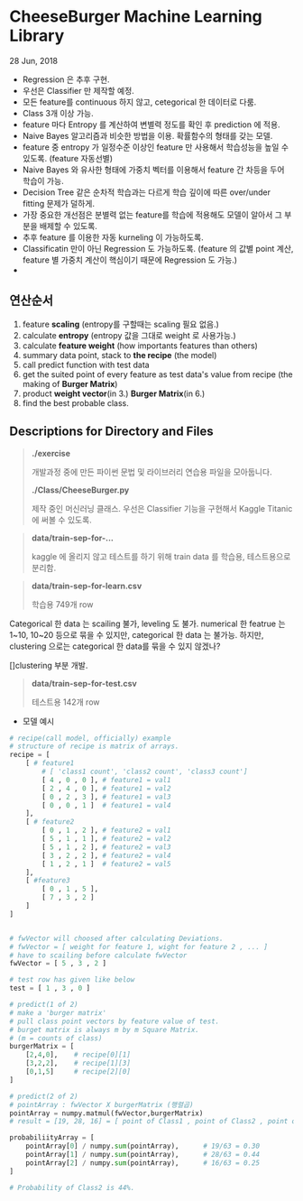 # CheeseBurger Machine Learning Library

28 Jun, 2018

- Regression 은 추후 구현.
- 우선은 Classifier 만 제작할 예정.
- 모든 feature를 continuous 하지 않고, cetegorical 한 데이터로 다룸.
- Class 3개 이상 가능.
- feature 마다 Entropy 를 계산하여 변별력 정도를 확인 후 prediction 에 적용.
- Naive Bayes 알고리즘과 비슷한 방법을 이용. 확률함수의 형태를 갖는 모델.
- feature 중 entropy 가 일정수준 이상인 feature 만 사용해서 학습성능을 높일 수 있도록. (feature 자동선별)
- Naive Bayes 와 유사한 형태에 가중치 벡터를 이용해서 feature 간 차등을 두어 학습이 가능.
- Decision Tree 같은 순차적 학습과는 다르게 학습 깊이에 따른 over/under fitting 문제가 덜하게.
- 가장 중요한 개선점은 분별력 없는 feature를 학습에 적용해도 모델이 알아서 그 부분을 배제할 수 있도록.
- 추후 feature 를 이용한 자동 kurneling 이 가능하도록.
- Classificatin 만이 아닌 Regression 도 가능하도록. (feature 의 값별 point 계산, feature 별 가중치 계산이 핵심이기 때문에 Regression 도 가능.)
- 

## 연산순서

1. feature **scaling** (entropy를 구할때는 scaling 필요 없음.)
2. calculate **entropy** (entropy 값을 그대로 weight 로 사용가능.)
3. calculate **feature weight** (how importants features than others)
4. summary data point, stack to **the recipe** (the model)
5. call predict function with test data
6. get the suited point of every feature as test data's value from recipe (the making of **Burger Matrix**)
7. product **weight vector**(in 3.) **Burger Matrix**(in 6.)
8. find the best probable class.

## Descriptions for Directory and Files 

> **./exercise**
>
> 개발과정 중에 만든 파이썬 문법 및 라이브러리 연습용 파일을 모아둡니다.
> 
> **./Class/CheeseBurger.py**
>
> 제작 중인 머신러닝 클래스.
> 우선은 Classifier 기능을 구현해서 Kaggle Titanic 에 써볼 수 있도록.


> **data/train-sep-for-...**
>
> kaggle 에 올리지 않고 테스트를 하기 위해 train data 를 학습용, 테스트용으로 분리함.

> **data/train-sep-for-learn.csv**
> 
> 학습용 749개 row



Categorical 한 data 는 scailing 불가, leveling 도 불가.
numerical 한 featrue 는 1~10, 10~20 등으로 묶을 수 있지만, 
categorical 한 data 는 불가능. 
하지만, clustering 으로는 categorical 한 data를 묶을 수 있지 않겠나?

[]clustering 부분 개발.


> **data/train-sep-for-test.csv**
> 
> 테스트용 142개 row
    

- 모델 예시

```python
# recipe(call model, officially) example
# structure of recipe is matrix of arrays.
recipe = [
    [ # feature1
        # [ 'class1 count', 'class2 count', 'class3 count']
        [ 4 , 0 , 0 ], # feature1 = val1
        [ 2 , 4 , 0 ], # feature1 = val2
        [ 0 , 2 , 3 ], # feature1 = val3
        [ 0 , 0 , 1 ]  # feature1 = val4
    ],
    [ # feature2
        [ 0 , 1 , 2 ], # feature2 = val1
        [ 5 , 1 , 1 ], # feature2 = val2
        [ 5 , 1 , 2 ], # feature2 = val3
        [ 3 , 2 , 2 ], # feature2 = val4
        [ 1 , 2 , 1 ]  # feature2 = val5
    ],
    [ #feature3
        [ 0 , 1 , 5 ], 
        [ 7 , 3 , 2 ]
    ]
]


# fwVector will choosed after calculating Deviations.
# fwVector = [ weight for feature 1, wight for feature 2 , ... ]
# have to scailing before calculate fwVector
fwVector = [ 5 , 3 , 2 ]

# test row has given like below
test = [ 1 , 3 , 0 ]

# predict(1 of 2)
# make a 'burger matrix'
# pull class point vectors by feature value of test.
# burget matrix is always m by m Square Matrix. 
# (m = counts of class)
burgerMatrix = [
    [2,4,0],    # recipe[0][1]
    [3,2,2],    # recipe[1][3]
    [0,1,5]     # recipe[2][0]
]

# predict(2 of 2)
# pointArray : fwVector X burgerMatrix (행렬곱)
pointArray = numpy.matmul(fwVector,burgerMatrix)
# result = [19, 28, 16] = [ point of Class1 , point of Class2 , point of Class3 ]

probabiliityArray = [
    pointArray[0] / numpy.sum(pointArray),      # 19/63 = 0.30
    pointArray[1] / numpy.sum(pointArray),      # 28/63 = 0.44
    pointArray[2] / numpy.sum(pointArray),      # 16/63 = 0.25
]

# Probability of Class2 is 44%.
```

